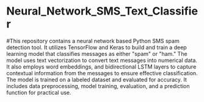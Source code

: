 # Neural_Network_SMS_Text_Classifier
#This repository contains a neural network based Python SMS spam detection tool. It utilizes TensorFlow and Keras to build and train a deep learning model that classifies messages as either "spam" or "ham." The model uses text vectorization to convert text messages into numerical data. It also employs word embeddings, and bidirectional LSTM layers to capture contextual information from the messages to ensure effective classification. The model is trained on a labeled dataset and evaluated for accuracy. It includes data preprocessing, model training, evaluation, and a prediction function for practical use.

